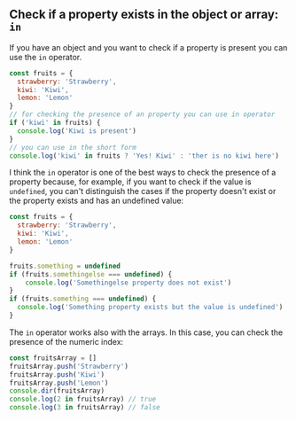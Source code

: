 ## Check if a property exists in the object or array: `in`

If you have an object and you want to check if a property is present you can use the `in` operator.

```javascript
const fruits = {
  strawberry: 'Strawberry',
  kiwi: 'Kiwi',
  lemon: 'Lemon'
}
// for checking the presence of an property you can use in operator
if ('kiwi' in fruits) {
  console.log('Kiwi is present')
}
// you can use in the short form
console.log('kiwi' in fruits ? 'Yes! Kiwi' : 'ther is no kiwi here')
```

I think the `in` operator is one of the best ways to check the presence of a property because, for example, if you want to check if the value is `undefined`, you can't distinguish the cases if the property doesn't exist or the property exists and has an undefined value:

```javascript
const fruits = {
  strawberry: 'Strawberry',
  kiwi: 'Kiwi',
  lemon: 'Lemon'
}

fruits.something = undefined
if (fruits.somethingelse === undefined) {
    console.log('Somethingelse property does not exist')
}
if (fruits.something === undefined) {
  console.log('Something property exists but the value is undefined')
}
```

The `in` operator works also with the arrays. In this case, you can check the presence of the numeric index:

```javascript
const fruitsArray = []
fruitsArray.push('Strawberry')
fruitsArray.push('Kiwi')
fruitsArray.push('Lemon')
console.dir(fruitsArray)
console.log(2 in fruitsArray) // true
console.log(3 in fruitsArray) // false
```
